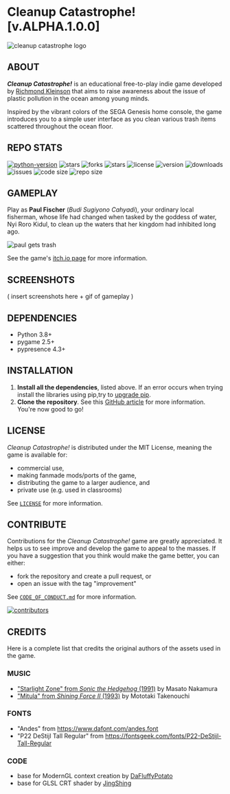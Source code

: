 # Cleanup Catastrophe! [v.ALPHA.1.0.0]

![cleanup catastrophe logo](https://img.itch.zone/aW1nLzExNjgzNDU3LnBuZw==/original/Xa2%2Fhz.png)

## ABOUT

**_Cleanup Catastrophe!_**  is an educational free-to-play indie game developed by [Richmond Kleinson](https://richkdev.itch.io) that aims to raise awareness about the issue of plastic pollution in the ocean among young minds.

Inspired by the vibrant colors of the SEGA Genesis home console, the game introduces you to a simple user interface as you clean various trash items scattered throughout the ocean floor.

## REPO STATS

[![python-version](https://img.shields.io/badge/python-3.11-blue.svg)](https://python.org/downloads/release/python-3112)
![stars](https://img.shields.io/github/stars/richkdev/cleanup-catastrophe)
![forks](https://img.shields.io/github/forks/richkdev/cleanup-catastrophe)
![stars](https://img.shields.io/github/stars/richkdev/cleanup-catastrophe)
![license](https://img.shields.io/github/license/richkdev/cleanup-catastrophe)
![version](https://img.shields.io/github/release/richkdev/cleanup-catastrophe)
![downloads](https://img.shields.io/github/downloads/richkdev/cleanup-catastrophe/latest/total)
![issues](https://img.shields.io/github/issues/richkdev/cleanup-catastrophe)
![code size](https://img.shields.io/github/languages/code-size/richkdev/cleanup-catastrophe)
![repo size](https://img.shields.io/github/repo-size/richkdev/cleanup-catastrophe)

## GAMEPLAY

Play as **Paul Fischer** (_Budi Sugiyono Cahyadi_), your ordinary local fisherman, whose life had changed when tasked by the goddess of water, Nyi Roro Kidul, to clean up the waters that her kingdom had inhibited long ago.

![paul gets trash](https://img.itch.zone/aW1nLzExNjU3OTczLnBuZw==/original/jNcFPb.png)

See the game's [itch.io page](https://fluff-studios.itch.io/cleanup-catastrophe) for more information.

## SCREENSHOTS

( insert screenshots here + gif of gameplay )

## DEPENDENCIES

- Python 3.8+
- pygame 2.5+
- pypresence 4.3+

## INSTALLATION

1. **Install all the dependencies**, listed above. If an error occurs when trying install the libraries using pip,try to [upgrade pip](https://pip.pypa.io/en/stable/installation/#upgrading-pip).
2. **Clone the repository**. See this [GitHub article](https://docs.github.com/en/repositories/creating-and-managing-repositories/cloning-a-repository) for more information. You're now good to go!

## LICENSE

_Cleanup Catastrophe!_ is distributed under the MIT License, meaning the game is available for:

- commercial use,
- making fanmade mods/ports of the game,
- distributing the game to a larger audience, and
- private use (e.g. used in classrooms)

See [``LICENSE``](https://github.com/richkdev/cleanup-catastrophe/blob/f0fc7395761dbb8b380c6c47c284c66016e03edf/LICENSE) for more information.

## CONTRIBUTE

Contributions for the _Cleanup Catastrophe!_ game are greatly appreciated. It helps us to see improve and develop the game to appeal to the masses. If you have a suggestion that you think would make the game better, you can either:

- fork the repository and create a pull request, or
- open an issue with the tag "improvement"

See [``CODE_OF_CONDUCT.md``](https://github.com/richkdev/cleanup-catastrophe/blob/f0fc7395761dbb8b380c6c47c284c66016e03edf/CODE_OF_CONDUCT.md) for more information.

[![contributors](https://contrib.rocks/image?repo=richkdev/Cleanup-Catastrophe)](https://github.com/richkdev/Cleanup-Catastrophe/graphs/contributors)

## CREDITS

Here is a complete list that credits the original authors of the assets used in the game.

### MUSIC

- ["Starlight Zone" from _Sonic the Hedgehog_ (1991)](https://www.youtube.com/watch?v=0rwH_2Desp0) by Masato Nakamura
- ["Mitula" from _Shining Force II_ (1993)](https://www.youtube.com/watch?v=xDfPFoYlFMY) by Mototaki Takenouchi

### FONTS

- "Andes" from <https://www.dafont.com/andes.font>
- "P22 DeStijl Tall Regular" from <https://fontsgeek.com/fonts/P22-DeStijl-Tall-Regular>

### CODE

- base for ModernGL context creation by [DaFluffyPotato](https://www.youtube.com/watch?v=LFbePt8i0DI)
- base for GLSL CRT shader by [JingShing](https://github.com/JingShing-Python/ModernGL-Shader-with-pygame)
